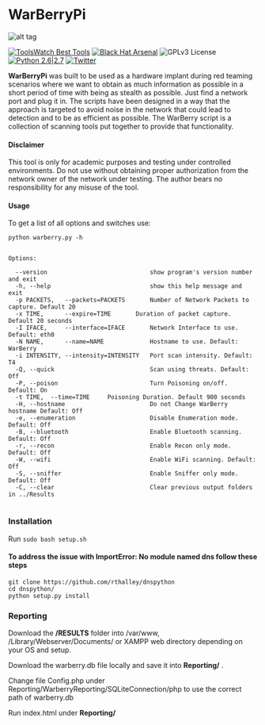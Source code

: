 # WarBerryPi 
![alt tag](https://github.com/secgroundzero/warberry/blob/master/Warberry_Logo_Transparent.png)

[![ToolsWatch Best Tools](https://www.toolswatch.org/badges/toptools/2016.svg)](https://www.toolswatch.org/2017/02/2016-top-security-tools-as-voted-by-toolswatch-org-readers/)
[![Black Hat Arsenal](https://www.toolswatch.org/badges/arsenal/2016.svg)](https://www.blackhat.com/us-16/arsenal.html)
![GPLv3 License](https://img.shields.io/badge/License-GPLv3-red.svg)
[![Python 2.6|2.7](https://img.shields.io/badge/python-2.6|2.7-yellow.svg)](https://www.python.org/)
[![Twitter](https://img.shields.io/badge/twitter-@sec_groundzero-blue.svg)](https://twitter.com/sec_groundzero)


**WarBerryPi** was built to be used as a hardware implant during red teaming scenarios where we want to obtain as much information 
as possible in a short period of time with being as stealth as possible. 
Just find a network port and plug it in. The scripts have been designed in a way that the approach is targeted to avoid noise 
in the network that could lead to detection and to be as efficient as possible. 
The WarBerry script is a collection of scanning tools put together to provide that functionality.



#### Disclaimer
This tool is only for academic purposes and testing  under controlled environments. Do not use without obtaining proper authorization
from the network owner of the network under testing.
The author bears no responsibility for any misuse of the tool.


#### Usage

To get a list of all options and switches use:

```python warberry.py -h```
```

Options:

  --version                             show program's version number and exit
  -h, --help                            show this help message and exit
  -p PACKETS,   --packets=PACKETS       Number of Network Packets to capture. Default 20
  -x TIME,      --expire=TIME		Duration of packet capture. Default 20 seconds
  -I IFACE,     --interface=IFACE       Network Interface to use. Default: eth0
  -N NAME,      --name=NAME             Hostname to use. Default: WarBerry
  -i INTENSITY, --intensity=INTENSITY   Port scan intensity. Default: T4
  -Q, --quick                           Scan using threats. Default: Off
  -P, --poison                          Turn Poisoning on/off. Default: On
  -t TIME, 	--time=TIME		Poisoning Duration. Default 900 seconds
  -H, --hostname                        Do not Change WarBerry hostname Default: Off
  -e, --enumeration                     Disable Enumeration mode. Default: Off
  -B, --bluetooth                       Enable Bluetooth scanning. Default: Off
  -r, --recon                           Enable Recon only mode. Default: Off
  -W, --wifi                            Enable WiFi scanning. Default: Off
  -S, --sniffer                         Enable Sniffer only mode. Default: Off
  -C, --clear                           Clear previous output folders in ../Results


```



### Installation

Run ```sudo bash setup.sh```


#### To address the issue with ImportError: No module named dns follow these steps

```
git clone https://github.com/rthalley/dnspython
cd dnspython/
python setup.py install
```


### Reporting 

Download the **/RESULTS** folder into /var/www, /Library/Webserver/Documents/  or XAMPP web directory depending on your OS and setup.

Download the warberry.db file locally and save it into **Reporting/** .

Change file Config.php under Reporting/WarberryReporting/SQLiteConnection/php to use the correct path of warberry.db

Run index.html under **Reporting/**
